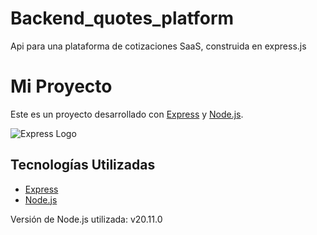 # Backend_quotes_platform
Api para una plataforma de cotizaciones SaaS, construida en express.js


# Mi Proyecto

Este es un proyecto desarrollado con [Express](https://expressjs.com/) y [Node.js](https://nodejs.org/).

![Express Logo](https://expressjs.com/images/express-facebook-share.png)

## Tecnologías Utilizadas
- [Express](https://expressjs.com/)
- [Node.js](https://nodejs.org/)

Versión de Node.js utilizada: v20.11.0
